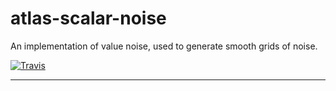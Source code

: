 # atlas-scalar-noise

An implementation of value noise, used to generate smooth grids of noise.

[![Travis](https://img.shields.io/travis/atlassubbed/atlas-scalar-noise.svg)](https://travis-ci.org/atlassubbed/atlas-scalar-noise)

---
